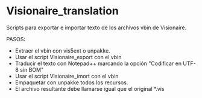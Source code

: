 # Visionaire_translation

Scripts para exportar e importar texto de los archivos vbin de Visionaire.

PASOS:
- Extraer el vbin con vis5ext o unpakke.
- Usar el script Visionaire_export con el vbin
- Traducir el texto con Notepad++ marcando la opción "Codificar en UTF-8 sin BOM"
- Usar el script Visionaire_imort con el vbin
- Empaquetar con unpakke todos los recursos.
- El archivo resultante debe llamarse igual que el original *.vis

